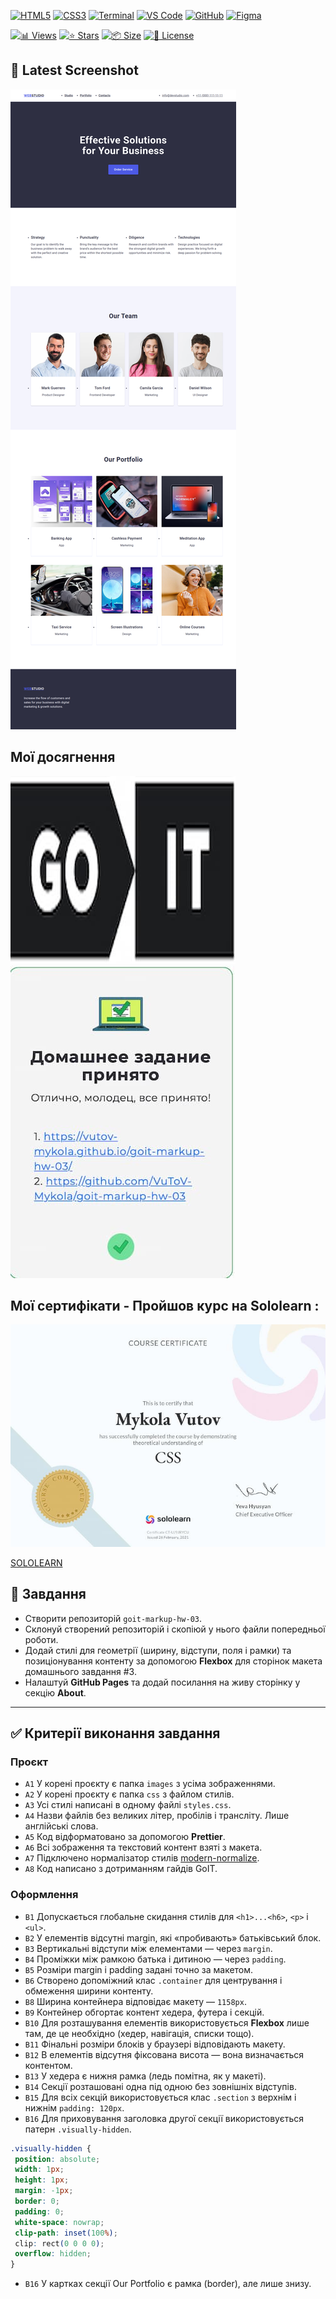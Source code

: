 <!-- AUTOGEN:STATS -->
[![HTML5](https://img.shields.io/badge/HTML5-E34F26?style=for-the-badge&logo=html5&logoColor=white)](https://developer.mozilla.org/en-US/docs/Web/HTML) [![CSS3](https://img.shields.io/badge/CSS3-1572B6?style=for-the-badge&logo=css3&logoColor=white)](https://developer.mozilla.org/en-US/docs/Web/CSS) [![Terminal](https://img.shields.io/badge/mac%20terminal-000000?style=for-the-badge&logo=apple&logoColor=white&labelColor=000000)](https://support.apple.com/guide/terminal/welcome/mac) [![VS Code](https://img.shields.io/badge/VS_Code-007ACC?style=for-the-badge&logo=visual-studio-code&logoColor=white)](https://code.visualstudio.com/) [![GitHub](https://img.shields.io/badge/GitHub-181717?style=for-the-badge&logo=github&logoColor=white)](https://github.com/) [![Figma](https://img.shields.io/badge/Figma-F24E1E?style=for-the-badge&logo=figma&logoColor=white)](https://www.figma.com/) 

[![📊 Views](https://img.shields.io/endpoint?url=https://raw.githubusercontent.com/VuToV-Mykola/goit-markup-hw-03/main/assets/db/visitors-badge.json)](https://github.com/VuToV-Mykola/goit-markup-hw-03/graphs/traffic)
[![⭐ Stars](https://img.shields.io/endpoint?url=https://raw.githubusercontent.com/VuToV-Mykola/goit-markup-hw-03/main/assets/db/likes-badge.json)](https://github.com/VuToV-Mykola/goit-markup-hw-03/actions/workflows/screenshot-and-visitor.yaml)
[![📦 Size](https://img.shields.io/endpoint?url=https://raw.githubusercontent.com/VuToV-Mykola/goit-markup-hw-03/main/assets/db/repo-size.json)](https://github.com/VuToV-Mykola/goit-markup-hw-03)
[![📄 License](https://img.shields.io/endpoint?url=https://raw.githubusercontent.com/VuToV-Mykola/goit-markup-hw-03/main/assets/db/repo-license.json)](https://github.com/VuToV-Mykola/goit-markup-hw-03/blob/main/LICENSE)

## 📸 Latest Screenshot
![Project Screenshot](assets/screenshot.png)
<!-- END:AUTOGEN -->

## Мої досягнення

![Опис зображення](./assets/head.jpg) ![Опис зображення](./assets/hw-03.jpg)

## Мої сертифікати - Пройшов курс на Sololearn :

![Certification Badge](./assets/certificat.jpg)

[SOLOLEARN](https://www.sololearn.com/certificates/CT-UJ9JRYCU)

## 📌 Завдання

- Створити репозиторій `goit-markup-hw-03`.
- Склонуй створений репозиторій і скопіюй у нього файли попередньої роботи.
- Додай стилі для геометрії (ширину, відступи, поля і рамки) та позиціонування контенту за допомогою **Flexbox** для сторінок макета домашнього завдання #3.
- Налаштуй **GitHub Pages** та додай посилання на живу сторінку у секцію **About**.

---

## ✅ Критерії виконання завдання

### **Проєкт**

- `A1` У корені проєкту є папка `images` з усіма зображеннями.
- `A2` У корені проєкту є папка `css` з файлом стилів.
- `A3` Усі стилі написані в одному файлі `styles.css`.
- `A4` Назви файлів без великих літер, пробілів і трансліту. Лише англійські слова.
- `A5` Код відформатовано за допомогою **Prettier**.
- `A6` Всі зображення та текстовий контент взяті з макета.
- `A7` Підключено нормалізатор стилів [modern-normalize](https://cdnjs.com/libraries/modern-normalize).
- `A8` Код написано з дотриманням гайдів GoIT.

### **Оформлення**

- `B1` Допускається глобальне скидання стилів для `<h1>...<h6>`, `<p>` і `<ul>`.
- `B2` У елементів відсутні margin, які «пробивають» батьківський блок.
- `B3` Вертикальні відступи між елементами — через `margin`.
- `B4` Проміжки між рамкою батька і дитиною — через `padding`.
- `B5` Розміри margin і padding задані точно за макетом.
- `B6` Створено допоміжний клас `.container` для центрування і обмеження ширини контенту.
- `B8` Ширина контейнера відповідає макету — `1158px`.
- `B9` Контейнер обгортає контент хедера, футера і секцій.
- `B10` Для розташування елементів використовується **Flexbox** лише там, де це необхідно (хедер, навігація, списки тощо).
- `B11` Фінальні розміри блоків у браузері відповідають макету.
- `B12` В елементів відсутня фіксована висота — вона визначається контентом.
- `B13` У хедера є нижня рамка (ледь помітна, як у макеті).
- `B14` Секції розташовані одна під одною без зовнішніх відступів.
- `B15` Для всіх секцій використовується клас `.section` з верхнім і нижнім `padding: 120px`.
- `B16` Для приховування заголовка другої секції використовується патерн `.visually-hidden`.

~~~css
.visually-hidden {
 position: absolute;
 width: 1px;
 height: 1px;
 margin: -1px;
 border: 0;
 padding: 0;
 white-space: nowrap;
 clip-path: inset(100%);
 clip: rect(0 0 0 0);
 overflow: hidden;
}
~~~
- `B16` У картках секції Our Portfolio є рамка (border), але лише знизу.
